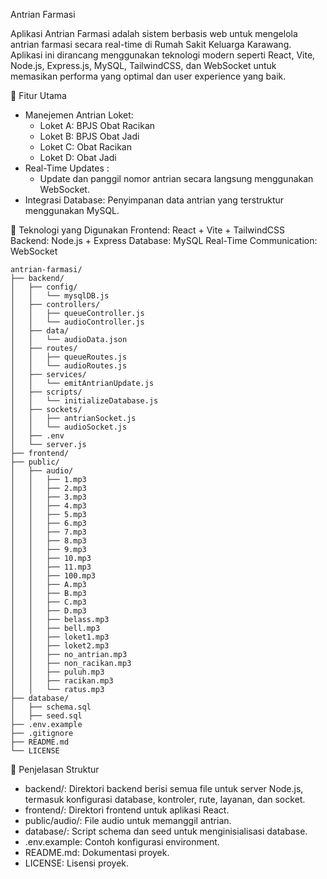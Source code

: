 Antrian Farmasi

Aplikasi Antrian Farmasi adalah sistem berbasis web untuk mengelola antrian farmasi secara real-time di Rumah Sakit Keluarga Karawang. Aplikasi ini dirancang menggunakan teknologi modern seperti React, Vite, Node.js, Express.js, MySQL, TailwindCSS, dan WebSocket untuk memasikan performa yang optimal dan user experience yang baik.

🎯 Fitur Utama
- Manejemen Antrian Loket:
    - Loket A: BPJS Obat Racikan
    - Loket B: BPJS Obat Jadi
    - Loket C: Obat Racikan
    - Loket D: Obat Jadi
- Real-Time Updates :
  - Update dan panggil nomor antrian secara langsung menggunakan WebSocket.
- Integrasi Database: Penyimpanan data antrian yang terstruktur menggunakan MySQL.

🚀 Teknologi yang Digunakan
Frontend: React + Vite + TailwindCSS
Backend: Node.js + Express
Database: MySQL
Real-Time Communication: WebSocket

```📂 Struktur Proyek
antrian-farmasi/
├── backend/
│   ├── config/
│   │   └── mysqlDB.js
│   ├── controllers/
│   │   ├── queueController.js
│   │   └── audioController.js
│   ├── data/
│   │   └── audioData.json
│   ├── routes/
│   │   ├── queueRoutes.js
│   │   └── audioRoutes.js
│   ├── services/
│   │   └── emitAntrianUpdate.js
│   ├── scripts/
│   │   └── initializeDatabase.js
│   ├── sockets/
│   │   ├── antrianSocket.js
│   │   └── audioSocket.js
│   ├── .env
│   └── server.js
├── frontend/
├── public/
│   ├── audio/
│   │   ├── 1.mp3
│   │   ├── 2.mp3
│   │   ├── 3.mp3
│   │   ├── 4.mp3
│   │   ├── 5.mp3
│   │   ├── 6.mp3
│   │   ├── 7.mp3
│   │   ├── 8.mp3
│   │   ├── 9.mp3
│   │   ├── 10.mp3
│   │   ├── 11.mp3
│   │   ├── 100.mp3
│   │   ├── A.mp3
│   │   ├── B.mp3
│   │   ├── C.mp3
│   │   ├── D.mp3
│   │   ├── belass.mp3
│   │   ├── bell.mp3
│   │   ├── loket1.mp3
│   │   ├── loket2.mp3
│   │   ├── no_antrian.mp3
│   │   ├── non_racikan.mp3
│   │   ├── puluh.mp3
│   │   ├── racikan.mp3
│   │   └── ratus.mp3
├── database/
│   ├── schema.sql
│   ├── seed.sql
├── .env.example
├── .gitignore
├── README.md
└── LICENSE
```

📜 Penjelasan Struktur
- backend/: Direktori backend berisi semua file untuk server Node.js, termasuk konfigurasi database, kontroler, rute, layanan, dan socket.
- frontend/: Direktori frontend untuk aplikasi React.
- public/audio/: File audio untuk memanggil antrian.
- database/: Script schema dan seed untuk menginisialisasi database.
- .env.example: Contoh konfigurasi environment.
- README.md: Dokumentasi proyek.
- LICENSE: Lisensi proyek.
